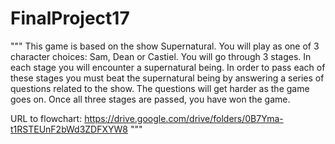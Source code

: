 # FinalProject17
""" This game is based on the show Supernatural. You will play as one of 3 character choices: Sam, Dean or Castiel. You will go through 3 stages. In each stage you will encounter a supernatural being. In order to pass each of these stages you must beat the supernatural being by answering a series of questions related to the show. The questions will get harder as the game goes on. Once all three stages are passed, you have won the game. 

URL to flowchart: https://drive.google.com/drive/folders/0B7Yma-t1RSTEUnF2bWd3ZDFXYW8 """
